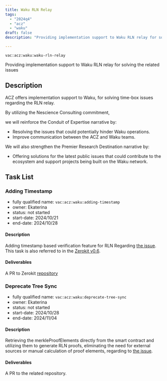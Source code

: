 ```yaml
---
title: Waku RLN Relay
tags:
  - "2024q4"
  - "acz"
  - "waku"
draft: false
description: "Providing implementation support to Waku RLN relay for solving the related issues"

---
```


`vac:acz:waku:waku-rln-relay`

Providing implementation support to Waku RLN relay for solving the related issues
## Description

ACZ offers implementation support to Waku, for solving time-box issues regarding the RLN relay. 

By utilizing the Nescience Consulting commitment, 

we will reinforce the Conduit of Expertise narrative by:
* Resolving the issues that could potentially hinder Waku operations.
* Improve communication between the ACZ and Waku teams. 

We will also strengthen the Premier Research Destination narrative by: 
* Offering solutions for the latest public issues 
that could contribute to the ecosystem 
and support projects being built on the Waku network. 

## Task List

### Adding Timestamp

* fully qualified name: `vac:acz:waku:adding-timestamp`
* owner: Ekaterina
* status: not started
* start-date: 2024/10/21
* end-date: 2024/10/28

#### Description

Adding timestamp based verification feature for RLN Regarding 
[the issue](https://github.com/waku-org/nwaku/issues/2972). 
This task is also referred to in the [Zerokit v0.6](https://roadmap.vac.dev/acz/ift/zerokit-v0-6). 

#### Deliverables

A PR to Zerokit [repository](https://github.com/vacp2p/zerokit)

### Deprecate Tree Sync 

* fully qualified name: `vac:acz:waku:deprecate-tree-sync`
* owner: Ekaterina
* status: not started
* start-date: 2024/10/28
* end-date: 2024/11/04

#### Description

Retrieving the merkleProofElements directly 
from the smart contract and utilizing them to generate RLN proofs, 
eliminating the need for external sources or manual calculation of proof elements, 
regarding to [the issue](https://github.com/waku-org/nwaku/issues/2924).

#### Deliverables

A PR to the related repository.